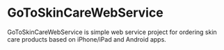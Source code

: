 # GoToSkinCareWebService
GoToSkinCareWebService is simple web service project for ordering skin care products based on iPhone/iPad and Android apps. 